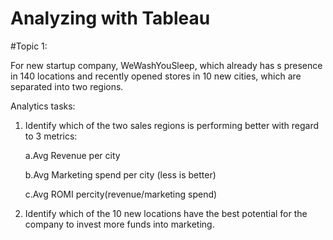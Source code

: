 # Analyzing with Tableau

#Topic 1:

For new startup company, WeWashYouSleep, which already has s presence in 140 locations and recently opened stores in 10 new cities, which are separated into two regions.

Analytics tasks:

1. Identify which of the two sales regions is performing better with regard to 3 metrics:

    a.Avg Revenue per city
  
    b.Avg Marketing spend per city (less is better)
  
    c.Avg ROMI percity(revenue/marketing spend)
  
 
2. Identify which of the 10 new locations have the best potential for the company to invest more funds into marketing.
